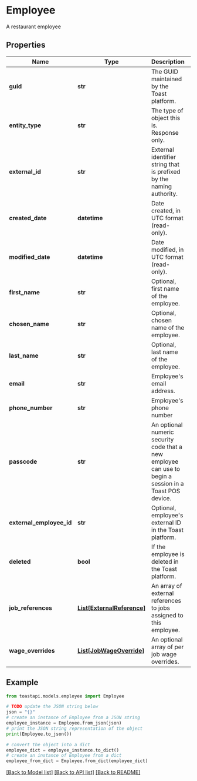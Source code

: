 # Employee

A restaurant employee

## Properties

Name | Type | Description | Notes
------------ | ------------- | ------------- | -------------
**guid** | **str** | The GUID maintained by the Toast platform. | [optional] 
**entity_type** | **str** | The type of object this is. Response only. | [optional] 
**external_id** | **str** | External identifier string that is prefixed by the naming authority. | [optional] 
**created_date** | **datetime** | Date created, in UTC format (read-only).  | [optional] 
**modified_date** | **datetime** | Date modified, in UTC format (read-only).  | [optional] 
**first_name** | **str** | Optional, first name of the employee.  | [optional] 
**chosen_name** | **str** | Optional, chosen name of the employee.  | [optional] 
**last_name** | **str** | Optional, last name of the employee.  | [optional] 
**email** | **str** | Employee&#39;s email address.  | [optional] 
**phone_number** | **str** | Employee&#39;s phone number  | [optional] 
**passcode** | **str** | An optional numeric security code that a new employee can  use to begin a session in a Toast POS device.  | [optional] 
**external_employee_id** | **str** | Optional, employee&#39;s external ID in the Toast platform.  | [optional] 
**deleted** | **bool** | If the employee is deleted in the Toast platform.  | [optional] 
**job_references** | [**List[ExternalReference]**](ExternalReference.md) | An array of external references to jobs assigned to this  employee.  | [optional] 
**wage_overrides** | [**List[JobWageOverride]**](JobWageOverride.md) | An optional array of per job wage overrides.  | [optional] 

## Example

```python
from toastapi.models.employee import Employee

# TODO update the JSON string below
json = "{}"
# create an instance of Employee from a JSON string
employee_instance = Employee.from_json(json)
# print the JSON string representation of the object
print(Employee.to_json())

# convert the object into a dict
employee_dict = employee_instance.to_dict()
# create an instance of Employee from a dict
employee_from_dict = Employee.from_dict(employee_dict)
```
[[Back to Model list]](../README.md#documentation-for-models) [[Back to API list]](../README.md#documentation-for-api-endpoints) [[Back to README]](../README.md)


